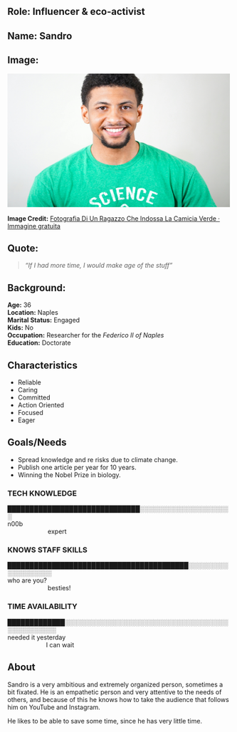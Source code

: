 
## Role: Influencer & eco-activist 

## Name: Sandro 

## Image:
<img src="logo/sandro.jpg" width="500" height="300">

**Image Credit:** [Fotografia Di Un Ragazzo Che Indossa La Camicia Verde · Immagine gratuita](https://www.pexels.com/it-it/foto/fotografia-di-un-ragazzo-che-indossa-la-camicia-verde-1222271/)

## Quote:

> *“If I had more time, I would make age of the stuff”*

## Background:
**Age:** 36<br>
**Location:** Naples<br>
**Marital Status:** Engaged<br>
**Kids:** No<br>
**Occupation:** Researcher for the *Federico II of Naples*<br>
**Education:** Doctorate

## Characteristics
* Reliable
* Caring
* Committed
* Action Oriented
* Focused
* Eager

## Goals/Needs

* Spread knowledge and re risks due to climate change.
* Publish one article per year for 10 years.
* Winning the Nobel Prize in biology.


### TECH KNOWLEDGE
██████████████████████████████░░░░░░░░░░░░░░░░░░░░░<br>
n00b                                                                                                                                               expert

### KNOWS STAFF SKILLS

█████████████████████████████████████████░░░░░░░░░░░░░░░░░░░<br>
who are you?                                                                                                                                 besties!

### TIME AVAILABILITY
█████████████░░░░░░░░░░░░░░░░░░░░░░░░░░░░░░░░░░░░░░░░░░░░░░░░<br>
needed it yesterday                                                                                                                    I can wait


## About

Sandro is a very ambitious and extremely organized person, sometimes a bit fixated. He is an empathetic person and very attentive to the needs of others, and because of this he knows how to take the audience that follows him on YouTube and Instagram.

He likes to be able to save some time, since he has very little time.
